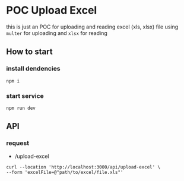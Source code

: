 # POC Upload Excel

this is just an POC for uploading and reading excel (xls, xlsx) file using `multer` for uploading and `xlsx` for reading

## How to start

### install dendencies
```
npm i
```
### start service
```
npm run dev
```

## API
### request
- /upload-excel
```
curl --location 'http://localhost:3000/api/upload-excel' \
--form 'excelFile=@"path/to/excel/file.xls"'
```

